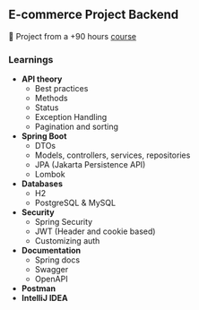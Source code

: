 ## E-commerce Project Backend

🚀 Project from a +90 hours [course](https://www.udemy.com/course/spring-boot-using-intellij-build-a-real-world-project/)

### Learnings
- **API theory**
  - Best practices
  - Methods
  - Status
  - Exception Handling
  - Pagination and sorting
- **Spring Boot**
  - DTOs
  - Models, controllers, services, repositories
  - JPA (Jakarta Persistence API)
  - Lombok
- **Databases**
  - H2
  - PostgreSQL & MySQL
- **Security**
  - Spring Security
  - JWT (Header and cookie based)
  - Customizing auth
- **Documentation**
  - Spring docs
  - Swagger
  - OpenAPI
- **Postman**
- **IntelliJ IDEA**
